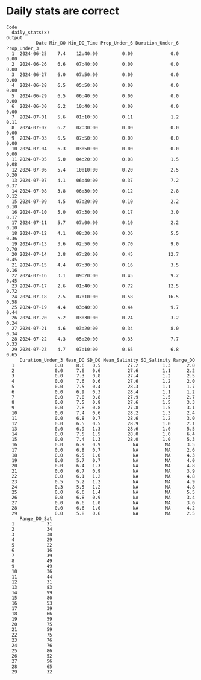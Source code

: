 # Daily stats are correct

    Code
      daily_stats(x)
    Output
               Date Min_DO Min_DO_Time Prop_Under_6 Duration_Under_6 Prop_Under_3
      1  2024-06-25    7.4    12:40:00         0.00              0.0         0.00
      2  2024-06-26    6.6    07:40:00         0.00              0.0         0.00
      3  2024-06-27    6.0    07:50:00         0.00              0.0         0.00
      4  2024-06-28    6.5    05:50:00         0.00              0.0         0.00
      5  2024-06-29    6.5    06:40:00         0.00              0.0         0.00
      6  2024-06-30    6.2    10:40:00         0.00              0.0         0.00
      7  2024-07-01    5.6    01:10:00         0.11              1.2         0.11
      8  2024-07-02    6.2    02:30:00         0.00              0.0         0.00
      9  2024-07-03    6.5    07:50:00         0.00              0.0         0.00
      10 2024-07-04    6.3    03:50:00         0.00              0.0         0.00
      11 2024-07-05    5.0    04:20:00         0.08              1.5         0.08
      12 2024-07-06    5.4    10:10:00         0.20              2.5         0.20
      13 2024-07-07    4.1    06:40:00         0.37              7.2         0.37
      14 2024-07-08    3.8    06:30:00         0.12              2.8         0.12
      15 2024-07-09    4.5    07:20:00         0.10              2.2         0.10
      16 2024-07-10    5.0    07:30:00         0.17              3.0         0.17
      17 2024-07-11    5.7    07:00:00         0.10              2.2         0.10
      18 2024-07-12    4.1    08:30:00         0.36              5.5         0.36
      19 2024-07-13    3.6    02:50:00         0.70              9.0         0.70
      20 2024-07-14    3.8    07:20:00         0.45             12.7         0.45
      21 2024-07-15    4.4    07:30:00         0.16              3.5         0.16
      22 2024-07-16    3.1    09:20:00         0.45              9.2         0.45
      23 2024-07-17    2.6    01:40:00         0.72             12.5         0.72
      24 2024-07-18    2.5    07:10:00         0.58             16.5         0.58
      25 2024-07-19    4.4    03:40:00         0.44              9.7         0.44
      26 2024-07-20    5.2    03:30:00         0.24              3.2         0.24
      27 2024-07-21    4.6    03:20:00         0.34              8.0         0.34
      28 2024-07-22    4.3    05:20:00         0.33              7.7         0.33
      29 2024-07-23    4.7    07:10:00         0.65              6.8         0.65
         Duration_Under_3 Mean_DO SD_DO Mean_Salinity SD_Salinity Range_DO
      1               0.0     8.6   0.5          27.2         1.3      2.0
      2               0.0     7.6   0.6          27.6         1.1      2.2
      3               0.0     7.3   0.8          27.4         1.2      2.5
      4               0.0     7.6   0.6          27.6         1.2      2.0
      5               0.0     7.5   0.4          28.3         1.1      1.7
      6               0.0     6.9   0.3          28.4         1.1      1.2
      7               0.0     7.0   0.8          27.9         1.5      2.7
      8               0.0     7.5   0.8          27.6         1.5      3.3
      9               0.0     7.8   0.8          27.8         1.5      3.1
      10              0.0     7.4   0.6          28.2         1.3      2.4
      11              0.0     6.8   0.7          28.6         1.2      3.0
      12              0.0     6.5   0.5          28.9         1.0      2.1
      13              0.0     6.9   1.3          28.6         1.0      5.5
      14              0.0     7.5   1.5          28.0         1.0      6.4
      15              0.0     7.4   1.3          28.0         1.0      5.3
      16              0.0     6.9   0.9            NA          NA      3.5
      17              0.0     6.8   0.7            NA          NA      2.6
      18              0.0     6.5   1.0            NA          NA      4.3
      19              0.0     5.7   0.7            NA          NA      4.0
      20              0.0     6.4   1.3            NA          NA      4.8
      21              0.0     6.7   0.9            NA          NA      3.9
      22              0.0     6.1   1.2            NA          NA      4.8
      23              0.5     5.2   1.2            NA          NA      4.9
      24              0.3     5.5   1.2            NA          NA      4.8
      25              0.0     6.6   1.4            NA          NA      5.5
      26              0.0     6.8   0.9            NA          NA      3.4
      27              0.0     6.6   1.0            NA          NA      3.6
      28              0.0     6.6   1.0            NA          NA      4.2
      29              0.0     5.8   0.6            NA          NA      2.5
         Range_DO_Sat
      1            31
      2            34
      3            38
      4            29
      5            22
      6            16
      7            39
      8            49
      9            49
      10           36
      11           44
      12           31
      13           83
      14           99
      15           80
      16           53
      17           39
      18           66
      19           59
      20           75
      21           59
      22           75
      23           76
      24           76
      25           86
      26           52
      27           56
      28           65
      29           32

